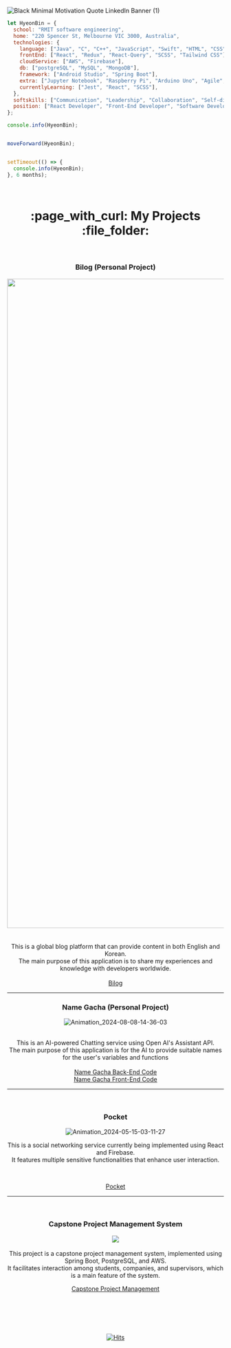![Black Minimal Motivation Quote LinkedIn Banner (1)](https://github.com/user-attachments/assets/5775fdde-adec-4b9f-bc49-be0a6b338e93)

```javascript
let HyeonBin = {
  school: "RMIT software engineering", 
  home: "220 Spencer St, Melbourne VIC 3000, Australia",
  technologies: { 
    language: ["Java", "C", "C++", "JavaScript", "Swift", "HTML", "CSS"],
    frontEnd: ["React", "Redux", "React-Query", "SCSS", "Tailwind CSS"],
    cloudService: ["AWS", "Firebase"],
    db: ["postgreSQL", "MySQL", "MongoDB"],
    framework: ["Android Studio", "Spring Boot"], 
    extra: ["Jupyter Notebook", "Raspberry Pi", "Arduino Uno", "Agile", "Waterfall"],
    currentlyLearning: ["Jest", "React", "SCSS"], 
  },
  softskills: ["Communication", "Leadership", "Collaboration", "Self-direction", "Implementation ability", "Responsibility"],
  position: ["React Developer", "Front-End Developer", "Software Developer"],
};

console.info(HyeonBin);


moveForward(HyeonBin);


setTimeout(() => {
  console.info(HyeonBin);
}, 6 months); 


```

<br />

<div align="center" style="max-width: 800px; margin: auto;"> 
<h1> :page_with_curl: My Projects :file_folder: </h1>
  
<br />

<h3> Bilog (Personal Project) </h3>
<img width="1510" alt="bilog" src="https://github.com/user-attachments/assets/d7e5fb78-87f9-4307-86d9-5e0575bc70a2" />
<br />
<br />
<br />
This is a global blog platform that can provide content in both English and Korean.
<br />
The main purpose of this application is to share my experiences and knowledge with developers worldwide.
<br />
<br />
<a href="https://github.com/hyeonbinHur/bilog.git">Bilog</a>
<br />

---

<h3> Name Gacha (Personal Project)  </h3>

![Animation_2024-08-08-14-36-03](https://github.com/user-attachments/assets/0f57c698-70bf-4935-a346-71d33a896ea8)


<br />
This is an AI-powered Chatting service using Open AI's Assistant API.
<br />
The main purpose of this application is for the AI to provide suitable names for the user's variables and functions
<br />
<br />
<a href="https://github.com/hyeonbinHur/Name_Gacha_aws_lambda">Name Gacha Back-End Code</a>
<br />
<a href="https://github.com/hyeonbinHur/namegacha_frontend">Name Gacha Front-End Code</a>
<br />



---
<br />


<h3> Pocket </h3>

![Animation_2024-05-15-03-11-27](https://github.com/hyeonbinHur/hyeonbinHur/assets/160996936/d0e2c8e0-7162-4778-b93e-7a836c3a7677)
<br />

This is a social networking service currently being implemented using React and Firebase. 
<br />
It features multiple sensitive functionalities that enhance user interaction.

<br />

<a href="https://github.com/hyeonbinHur/DDock-DDock">Pocket</a>

---
<br />



<h3> Capstone Project Management System </h3>
<image src="https://github.com/hyeonbinHur/CapstoneProjectManagementSystem/assets/160996936/d9865402-9908-4dca-a282-4de23c425de3" />
<br />
<br />
This project is a capstone project management system, implemented using Spring Boot, PostgreSQL, and AWS. 
<br/>
It facilitates interaction among students, companies, and supervisors, which is a main feature of the system.
<p align="center"><a href="https://github.com/hyeonbinHur/CapstoneProjectManagementSystem">Capstone Project Management</a></p>
<br />
<br />
<br />
<br />


  
[![Hits](https://hits.seeyoufarm.com/api/count/incr/badge.svg?url=https%3A%2F%2Fgithub.com%2FhyeonbinHur&count_bg=%23CF6103&title_bg=%2353A018&icon=github.svg&icon_color=%23E7E7E7&title=&edge_flat=false)](https://hits.seeyoufarm.com)
  
</div>

          
          
          
          
